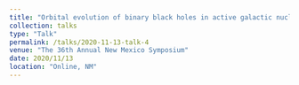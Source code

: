 ```yaml
---
title: "Orbital evolution of binary black holes in active galactic nucleus disks: a disk channel for binary black hole mergers?"
collection: talks
type: "Talk"
permalink: /talks/2020-11-13-talk-4
venue: "The 36th Annual New Mexico Symposium"
date: 2020/11/13
location: "Online, NM"
---
```

